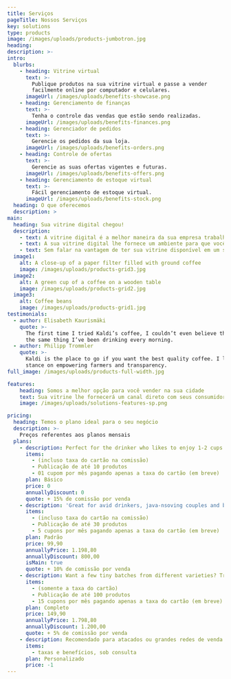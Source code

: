 ```yaml
---
title: Serviços
pageTitle: Nossos Serviços
key: solutions
type: products
image: /images/uploads/products-jumbotron.jpg
heading:
description: >-
intro:
  blurbs:
    - heading: Vitrine virtual
      text: >-
        Publique produtos na sua vitrine virtual e passe a vender
        facilmente online por computador e celulares.
      imageUrl: /images/uploads/benefits-showcase.png
    - heading: Gerenciamento de finanças
      text: >-
        Tenha o controle das vendas que estão sendo realizadas.
      imageUrl: /images/uploads/benefits-finances.png
    - heading: Gerenciador de pedidos
      text: >-
        Gerencie os pedidos da sua loja.
      imageUrl: /images/uploads/benefits-orders.png
    - heading: Controle de ofertas
      text: >-
        Gerencie as suas ofertas vigentes e futuras.
      imageUrl: /images/uploads/benefits-offers.png
    - heading: Gerenciamento de estoque virtual
      text: >-
        ​Fácil gerenciamento de estoque virtual.
      imageUrl: /images/uploads/benefits-stock.png
  heading: O que oferecemos
  description: >
main:
  heading: Sua vitrine digital chegou!
  description:
    - text: A vitrine digital é a melhor maneira da sua empresa trabalhar com o comércio eletrônico sem gastar rios de dinheiro com desenvolvedores e manutenção.
    - text: A sua vitrine digital lhe fornece um ambiente para que você possa cadastrar os produtos de sua loja e facilmente passar a vender online. Ela estará disponível no celular do seu cliente, sempre que ele quiser consultar seus produtos, seus preços, seus serviços e finalizar uma compra com a sua loja.
    - text: Sem falar na vantagem de ter sua vitrine disponível em um shopping virtual que os moradores da cidade acessam e pesquisam.
  image1:
    alt: A close-up of a paper filter filled with ground coffee
    image: /images/uploads/products-grid3.jpg
  image2:
    alt: A green cup of a coffee on a wooden table
    image: /images/uploads/products-grid2.jpg
  image3:
    alt: Coffee beans
    image: /images/uploads/products-grid1.jpg
testimonials:
  - author: Elisabeth Kaurismäki
    quote: >-
      The first time I tried Kaldi’s coffee, I couldn’t even believe that was
      the same thing I’ve been drinking every morning.
  - author: Philipp Trommler
    quote: >-
      Kaldi is the place to go if you want the best quality coffee. I love their
      stance on empowering farmers and transparency.
full_image: /images/uploads/products-full-width.jpg

features:
    heading: Somos a melhor opção para você vender na sua cidade
    text: Sua vitrine lhe fornecerá um canal direto com seus consumidores de maneira eficiente. Seu cliente muitas vezes tem dificuldade de chegar até você por falta de uma ferramenta de busca regional. Com a VondME, ele chegará a seus produtos com maior facilidade!
    image: /images/uploads/solutions-features-sp.png

pricing:
  heading: Temos o plano ideal para o seu negócio
  description: >-
    Preços referentes aos planos mensais
  plans:
    - description: Perfect for the drinker who likes to enjoy 1-2 cups per day.
      items:
        - (incluso taxa do cartão na comissão)
        - Publicação de até 10 produtos
        - 01 cupom por mês pagando apenas a taxa do cartão (em breve)
      plan: Básico
      price: 0
      annuallyDiscount: 0
      quote: + 15% de comissão por venda
    - description: 'Great for avid drinkers, java-nsoving couples and bigger crowds'
      items:
        - (incluso taxa do cartão na comissão)
        - Publicação de até 30 produtos
        - 5 cupons por mês pagando apenas a taxa do cartão (em breve)
      plan: Padrão
      price: 99,90
      annuallyPrice: 1.198,80
      annuallyDiscount: 800,00
      isMain: true
      quote: + 10% de comissão por venda
    - description: Want a few tiny batches from different varieties? Try our custom plan
      items:
        - (somente a taxa do cartão)
        - Publicação de até 100 produtos
        - 15 cupons por mês pagando apenas a taxa do cartão (em breve)
      plan: Completo
      price: 149,90
      annuallyPrice: 1.798,80
      annuallyDiscount: 1.200,00
      quote: + 5% de comissão por venda
    - description: Recomendado para atacados ou grandes redes de venda
      items:
        - taxas e benefícios, sob consulta
      plan: Personalizado
      price: -1
---
```

